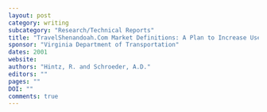 ```yaml
---
layout: post
category: writing
subcategory: "Research/Technical Reports"
title: "TravelShenandoah.Com Market Definitions: A Plan to Increase Users"
sponsor: "Virginia Department of Transportation"
dates: 2001
website:
authors: "Hintz, R. and Schroeder, A.D."
editors: ""
pages: ""
DOI: ""
comments: true
---
```

